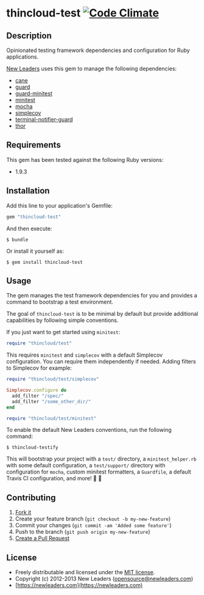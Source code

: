 # thincloud-test [![Code Climate](https://codeclimate.com/badge.png)](https://codeclimate.com/github/newleaders/thincloud-test)

## Description

Opinionated testing framework dependencies and configuration for Ruby applications.

[New Leaders](https://newleaders.com) uses this gem to manage the following dependencies:

* [cane](https://github.com/square/cane)
* [guard](https://github.com/guard/guard)
* [guard-minitest](https://github.com/guard/guard-minitest)
* [minitest](https://github.com/seattlerb/minitest)
* [mocha](https://github.com/visionmedia/mocha)
* [simplecov](https://github.com/colszowka/simplecov)
* [terminal-notifier-guard](https://github.com/Springest/terminal-notifier-guard)
* [thor](https://github.com/wycats/thor)


## Requirements

This gem has been tested against the following Ruby versions:

* 1.9.3


## Installation

Add this line to your application's Gemfile:

``` ruby
gem "thincloud-test"
```

And then execute:

```
$ bundle
```

Or install it yourself as:

```
$ gem install thincloud-test
```

## Usage

The gem manages the test framework dependencies for you and provides a command to bootstrap a test environment.

The goal of `thincloud-test` is to be minimal by default but provide additional capabilities by following simple conventions.

If you just want to get started using `minitest`:

```ruby
require "thincloud/test"
```

This requires `minitest` and `simplecov` with a default Simplecov configuration. You can require them independently if needed. Adding filters to Simplecov for example:

```ruby
require "thincloud/test/simplecov"

Simplecov.configure do
  add_filter "/spec/"
  add_filter "/some_other_dir/"
end

require "thincloud/test/minitest"
```

To enable the default New Leaders conventions, run the following command:

```
$ thincloud-testify
```

This will bootstrap your project with a `test/` directory, a `minitest_helper.rb` with some default configuration, a `test/support/` directory with configuration for `mocha`, custom minitest formatters, a `Guardfile`, a default Travis CI configuration, and more! :tada: :balloon:


## Contributing

1. [Fork it](https://github.com/newleaders/thincloud-test/fork_select)
2. Create your feature branch (`git checkout -b my-new-feature`)
3. Commit your changes (`git commit -am 'Added some feature'`)
4. Push to the branch (`git push origin my-new-feature`)
5. [Create a Pull Request](https://github.com/newleaders/thincloud-test/pull/new)


## License

* Freely distributable and licensed under the [MIT license](http://newleaders.mit-license.org/2012-2013/license.html).
* Copyright (c) 2012-2013 New Leaders ([opensource@newleaders.com](opensource@newleaders.com))
* [https://newleaders.com](https://newleaders.com)
